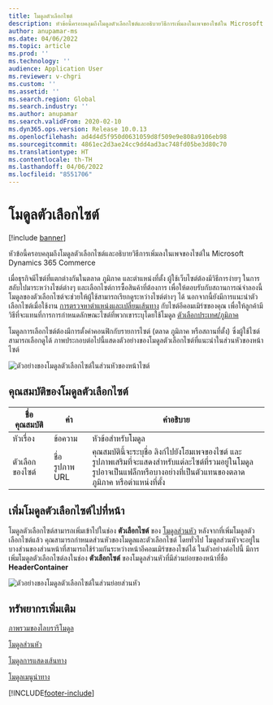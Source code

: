```yaml
---
title: โมดูลตัวเลือกไซต์
description: หัวข้อนี้ครอบคลุมถึงโมดูลตัวเลือกไซต์และอธิบายวิธีการเพิ่มลงในเพจของไซต์ใน Microsoft Dynamics 365 Commerce
author: anupamar-ms
ms.date: 04/06/2022
ms.topic: article
ms.prod: ''
ms.technology: ''
audience: Application User
ms.reviewer: v-chgri
ms.custom: ''
ms.assetid: ''
ms.search.region: Global
ms.search.industry: ''
ms.author: anupamar
ms.search.validFrom: 2020-02-10
ms.dyn365.ops.version: Release 10.0.13
ms.openlocfilehash: ad4d4d5f950d0631059d8f509e9e808a9106eb98
ms.sourcegitcommit: 4861ec2d3ae24cc9dd4ad3ac748fd05be3d80c70
ms.translationtype: HT
ms.contentlocale: th-TH
ms.lasthandoff: 04/06/2022
ms.locfileid: "8551706"
---
```

# <a name="site-picker-module"></a>โมดูลตัวเลือกไซต์

[!include [banner](includes/banner.md)]

หัวข้อนี้ครอบคลุมถึงโมดูลตัวเลือกไซต์และอธิบายวิธีการเพิ่มลงในเพจของไซต์ใน Microsoft Dynamics 365 Commerce

เมื่อธุรกิจมีไซต์ที่แตกต่างกันในตลาด ภูมิภาค และตำแหน่งที่ตั้ง ผู้ใช้เว็บไซต์ต้องมีวิธีการง่ายๆ ในการสลับไปมาระหว่างไซต์ต่างๆ และเลือกไซต์การซื้อสินค้าที่ต้องการ เพื่อให้ตอบรับกับสถานการณ์จำลองนี้ โมดูลของตัวเลือกไซต์จะช่วยให้ผู้ใช้สามารถเรียกดูระหว่างไซต์ต่างๆ ได้ นอกจากนี้ยังมีการแนะนำตัวเลือกไซต์เมื่อใช้งาน [การตรวจหาตำแหน่งและเปลี่ยนเส้นทาง](geo-detection-redirection.md) กับไซต์อีคอมเมิร์ซของคุณ เพื่อให้ลูกค้ามีวิธีที่จะแทนที่การการกำหนดลักษณะไซต์ที่พวกเขาระบุโดยใช้โมดูล [ตัวเลือกประเทศ/ภูมิภาค](country-region-picker-module.md) 

โมดูลการเลือกไซต์ต้องมีการตั้งค่าคอนฟิกกับรายการไซต์ (ตลาด ภูมิภาค หรือสถานที่ตั้ง) ซึ่งผู้ใช้ไซต์สามารถเลือกดูได้ ภาพประกอบต่อไปนี้แสดงตัวอย่างของโมดูลตัวเลือกไซต์ที่แนะนำในส่วนหัวของหน้าไซต์

![ตัวอย่างของโมดูลตัวเลือกไซต์ในส่วนหัวของหน้าไซต์](./media/ecommerce-sitepicker.PNG)

## <a name="site-picker-module-properties"></a>คุณสมบัติของโมดูลตัวเลือกไซต์

| ชื่อคุณสมบัติ | ค่า                 | คำอธิบาย |
|---------------|-----------------------|-------------|
| หัวเรื่อง       | ข้อความ                  | หัวข้อสำหรับโมดูล |
| ตัวเลือกของไซต์  | ชื่อ รูปภาพ URL      | คุณสมบัตินี้จะระบุชื่อ ลิงก์ไปยังโฮมเพจของไซต์ และรูปภาพเสริมที่จะแสดงสำหรับแต่ละไซต์ที่รวมอยู่ในโมดูล รูปอาจเป็นแฟล็กหรือบางอย่างที่เป็นตัวแทนของตลาด ภูมิภาค หรือตำแหน่งที่ตั้ง |

## <a name="add-a-site-picker-module-to-a-page"></a>เพิ่มโมดูลตัวเลือกไซต์ไปที่หน้า

โมดูลตัวเลือกไซต์สามารถเพิ่มเข้าไปในช่อง **ตัวเลือกไซต์** ของ [โมดูลส่วนหัว](author-header-module.md) หลังจากที่เพิ่มโมดูลตัวเลือกไซต์แล้ว คุณสามารถกำหนดส่วนหัวของโมดูลและตัวเลือกไซต์ โดยทั่วไป โมดูลส่วนหัวจะอยู่ในบางส่วนของส่วนหน้าที่สามารถใช้ร่วมกันระหว่างหน้าอีคอมเมิร์ซของไซต์ได้ ในตัวอย่างต่อไปนี้ มีการเพิ่มโมดูลตัวเลือกไซต์ลงในช่อง **ตัวเลือกไซต์** ของโมดูลส่วนหัวที่มีส่วนย่อยของหน้าที่ชื่อ **HeaderContainer**

![ตัวอย่างของโมดูลตัวเลือกไซต์ในส่วนย่อยส่วนหัว](./media/ecommerce-sitepicker-2.png)

## <a name="additional-resources"></a>ทรัพยากรเพิ่มเติม

[ภาพรวมของไลบรารีโมดูล](starter-kit-overview.md)

[โมดูลส่วนหัว](author-header-module.md)

[โมดูลการแสดงเส้นทาง](add-breadcrumb.md)

[โมดูลเมนูนำทาง](nav-menu-module.md)


[!INCLUDE[footer-include](../includes/footer-banner.md)]
